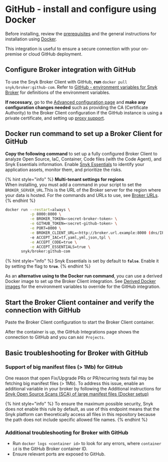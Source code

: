 # GitHub - install and configure using Docker

Before installing, review the [prerequisites](./) and the general instructions for installation using [Docker](../install-and-configure-broker-using-docker.md).

This integration is useful to ensure a secure connection with your on-premise or cloud GitHub deployment.

## Configure Broker integration with GitHub

To use the Snyk Broker Client with GitHub, **run** `docker pull snyk/broker:github-com`. Refer to [GitHub - environment variables for Snyk Broker](github-environment-variables-for-snyk-broker.md) for definitions of the environment variables.

**If necessary,** go to the [Advanced configuration page](../advanced-configuration-for-snyk-broker-docker-installation/) and **make any configuration changes needed** such as providing the CA (Certificate Authority) to the Broker Client configuration if the GitHub instance is using a private certificate, and setting up [proxy support](../advanced-configuration-for-snyk-broker-docker-installation/proxy-support-with-docker.md).&#x20;

## Docker run command to set up a Broker Client for GitHub

**Copy the following command** to set up a fully configured Broker Client to analyze Open Source, IaC, Container, Code files (with the Code Agent), and Snyk Essentials information. Enable [Snyk Essentials](../../../../scan-with-snyk/snyk-apprisk.md) to identify your application assets, monitor them, and prioritize the risks.

{% hint style="info" %}
**Multi-tenant settings for regions**\
When installing, you must add a command in your script to set the `BROKER_SERVER_URL`.This is the URL of the Broker server for the region where your data is hosted. For the commands and URLs to use, see [Broker URLs](https://snyksec.atlassian.net/o/-M4tdxG8qotLgGZnLpFR/s/-MdwVZ6HOZriajCf5nXH/~/changes/8951/working-with-snyk/regional-hosting-and-data-residency#broker-urls).
{% endhint %}

```bash
docker run --restart=always \
           -p 8000:8000 \
           -e BROKER_TOKEN=<secret-broker-token> \
           -e GITHUB_TOKEN=<secret-github-token> \
           -e PORT=8000 \
           -e BROKER_CLIENT_URL=<http://broker.url.example:8000 (dns/IP:port)> \
           -e ACCEPT_IAC=tf,yaml,yml,json,tpl \
           -e ACCEPT_CODE=true \
           -e ACCEPT_ESSENTIALS=true \ 
       snyk/broker:github-com
```

{% hint style="info" %}
Snyk Essentials is set by default to **`false`**. Enable it by setting the flag to **`true`**.
{% endhint %}

As an **alternative using to the Docker run command**, you can use a derived Docker image to set up the Broker Client integration. See [Derived Docker images](../derived-docker-images-for-broker-client-integrations-and-container-registry-agent.md) for the environment variables to override for the GitHub integration.

## Start the Broker Client container and verify the connection with GitHub

Paste the Broker Client configuration to start the Broker Client container.

After the container is up, the GitHub Integrations page shows the connection to GitHub and you can `Add Projects`.

## Basic troubleshooting for Broker with GitHub

### **Support of big manifest files (> 1Mb) for GitHub**

One reason that open Fix/Upgrade PRs or PR/recurring tests fail may be fetching big manifest files (> 1Mb). To address this issue, enable an additional variable in your broker by following the Additional instructions for [Snyk Open Source Scans (SCA) of large manifest files (Docker setup) ](https://docs.snyk.io/enterprise-setup/snyk-broker/install-and-configure-snyk-broker/advanced-configuration-for-snyk-broker-docker-installation/snyk-open-source-scans-sca-of-large-manifest-files-docker-setup)&#x20;

{% hint style="info" %}
To ensure the maximum possible security, Snyk does not enable this rule by default, as use of this endpoint means that the Snyk platform can theoretically access all files in this repository because the path does not include specific allowed file names.
{% endhint %}

### **Additional troubleshooting for Broker with GitHub**

* Run `docker logs <container id>` to look for any errors, where `container id` is the GitHub Broker container ID.
* Ensure relevant ports are exposed to GitHub.

